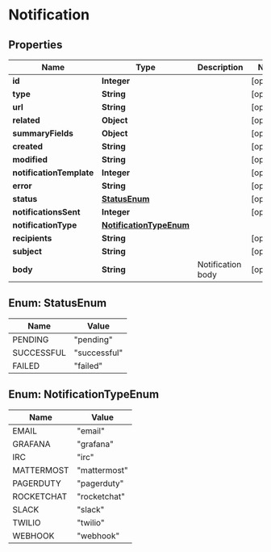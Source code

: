 # Notification

## Properties
Name | Type | Description | Notes
------------ | ------------- | ------------- | -------------
**id** | **Integer** |  |  [optional]
**type** | **String** |  |  [optional]
**url** | **String** |  |  [optional]
**related** | **Object** |  |  [optional]
**summaryFields** | **Object** |  |  [optional]
**created** | **String** |  |  [optional]
**modified** | **String** |  |  [optional]
**notificationTemplate** | **Integer** |  |  [optional]
**error** | **String** |  |  [optional]
**status** | [**StatusEnum**](#StatusEnum) |  |  [optional]
**notificationsSent** | **Integer** |  |  [optional]
**notificationType** | [**NotificationTypeEnum**](#NotificationTypeEnum) |  | 
**recipients** | **String** |  |  [optional]
**subject** | **String** |  |  [optional]
**body** | **String** | Notification body |  [optional]

<a name="StatusEnum"></a>
## Enum: StatusEnum
Name | Value
---- | -----
PENDING | &quot;pending&quot;
SUCCESSFUL | &quot;successful&quot;
FAILED | &quot;failed&quot;

<a name="NotificationTypeEnum"></a>
## Enum: NotificationTypeEnum
Name | Value
---- | -----
EMAIL | &quot;email&quot;
GRAFANA | &quot;grafana&quot;
IRC | &quot;irc&quot;
MATTERMOST | &quot;mattermost&quot;
PAGERDUTY | &quot;pagerduty&quot;
ROCKETCHAT | &quot;rocketchat&quot;
SLACK | &quot;slack&quot;
TWILIO | &quot;twilio&quot;
WEBHOOK | &quot;webhook&quot;
